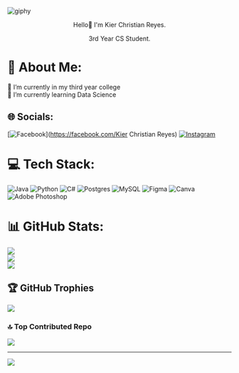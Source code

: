 ![giphy](https://github.com/user-attachments/assets/4f61cc5c-4af0-4ce5-b538-c680e17a350f)

<center>
  Hello👋 I'm Kier Christian Reyes.
  <p>3rd Year CS Student.</p>
</center>



# 💫 About Me:
🔭 I’m currently in my third year college<br>🌱 I’m currently learning Data Science 


## 🌐 Socials:
[![Facebook](https://img.shields.io/badge/Facebook-%231877F2.svg?logo=Facebook&logoColor=white)](https://facebook.com/Kier Christian Reyes) [![Instagram](https://img.shields.io/badge/Instagram-%23E4405F.svg?logo=Instagram&logoColor=white)](https://instagram.com/im_kierchris) 

# 💻 Tech Stack:
![Java](https://img.shields.io/badge/java-%23ED8B00.svg?style=flat&logo=openjdk&logoColor=white) ![Python](https://img.shields.io/badge/python-3670A0?style=flat&logo=python&logoColor=ffdd54) ![C#](https://img.shields.io/badge/c%23-%23239120.svg?style=flat&logo=csharp&logoColor=white) ![Postgres](https://img.shields.io/badge/postgres-%23316192.svg?style=flat&logo=postgresql&logoColor=white) ![MySQL](https://img.shields.io/badge/mysql-4479A1.svg?style=flat&logo=mysql&logoColor=white) ![Figma](https://img.shields.io/badge/figma-%23F24E1E.svg?style=flat&logo=figma&logoColor=white) ![Canva](https://img.shields.io/badge/Canva-%2300C4CC.svg?style=flat&logo=Canva&logoColor=white) ![Adobe Photoshop](https://img.shields.io/badge/adobe%20photoshop-%2331A8FF.svg?style=flat&logo=adobe%20photoshop&logoColor=white)
# 📊 GitHub Stats:
![](https://github-readme-stats.vercel.app/api?username=KierFR-clean&theme=moltack&hide_border=true&include_all_commits=false&count_private=false)<br/>
![](https://github-readme-streak-stats.herokuapp.com/?user=KierFR-clean&theme=moltack&hide_border=true)<br/>
![](https://github-readme-stats.vercel.app/api/top-langs/?username=KierFR-clean&theme=moltack&hide_border=true&include_all_commits=false&count_private=false&layout=compact)

## 🏆 GitHub Trophies
![](https://github-profile-trophy.vercel.app/?username=KierFR-clean&theme=moltack&no-frame=false&no-bg=false&margin-w=4)

### 🔝 Top Contributed Repo
![](https://github-contributor-stats.vercel.app/api?username=KierFR-clean&limit=5&theme=moltack&combine_all_yearly_contributions=true)

---
[![](https://visitcount.itsvg.in/api?id=KierFR-clean&icon=6&color=7)](https://visitcount.itsvg.in)

<!-- Proudly created with GPRM ( https://gprm.itsvg.in ) -->
